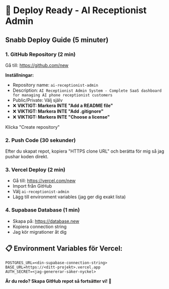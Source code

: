 # 🚀 Deploy Ready - AI Receptionist Admin

## Snabb Deploy Guide (5 minuter)

### 1. GitHub Repository (2 min)
Gå till: https://github.com/new

**Inställningar:**
- Repository name: `ai-receptionist-admin`
- Description: `AI Receptionist Admin System - Complete SaaS dashboard for managing AI phone receptionist customers`
- Public/Private: Välj själv
- ❌ **VIKTIGT: Markera INTE "Add a README file"**
- ❌ **VIKTIGT: Markera INTE "Add .gitignore"**
- ❌ **VIKTIGT: Markera INTE "Choose a license"**

Klicka "Create repository"

### 2. Push Code (30 sekunder)
Efter du skapat repot, kopiera "HTTPS clone URL" och berätta för mig så jag pushar koden direkt.

### 3. Vercel Deploy (2 min)
- Gå till: https://vercel.com/new
- Import från GitHub
- Välj `ai-receptionist-admin`
- Lägg till environment variables (jag ger dig exakt lista)

### 4. Supabase Database (1 min)
- Skapa på: https://database.new
- Kopiera connection string
- Jag kör migrationer åt dig

## 📋 Environment Variables för Vercel:
```
POSTGRES_URL=<din-supabase-connection-string>
BASE_URL=https://<ditt-projekt>.vercel.app
AUTH_SECRET=<jag-genererar-säker-nyckel>
```

**Är du redo? Skapa GitHub repot så fortsätter vi! 🎯**